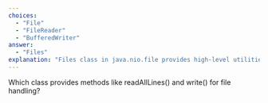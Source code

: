 ```yaml
---
choices:
  - "File"
  - "FileReader"
  - "BufferedWriter"
answer:
  - "Files"
explanation: "Files class in java.nio.file provides high-level utilities for file operations."
---
```


Which class provides methods like readAllLines() and write() for file handling?
